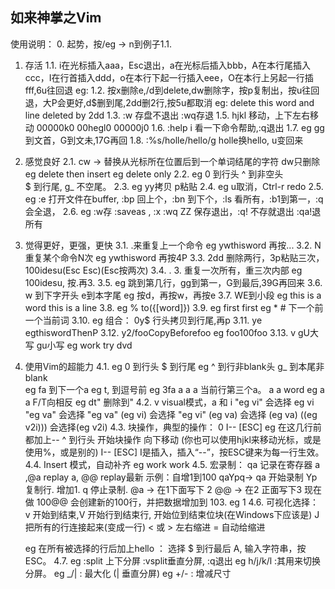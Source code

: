 如来神掌之Vim 
-------------------------------------------
使用说明： 
0.  起势，按/eg -> n到例子1.1.
1.  存活
  1.1.  i在光标插入aaa，Esc退出，a在光标后插入bbb，A在本行尾插入ccc，I在行首插入ddd，o在本行下起一行插入eee，O在本行上另起一行插fff,6u往回退
     eg:
  1.2. 按x删除e,/d到delete,dw删除字，按p复制出，按u往回退，大P会更好,d$删到尾,2dd删2行,按5u都取消
     eg: delete this word and line
     deleted by 2dd 
  1.3. :w 存盘不退出 :wq存退
  1.5. hjkl 移动，上下左右移动
            00000k0
            00hegl0
            00000j0
  1.6. :help i 看一下命令帮助,:q退出
  1.7. eg gg到文首，G到文未,17G再回
  1.8. :%s/holle/hello/g holle换hello, u变回来

2.  感觉良好
  2.1. cw → 替换从光标所在位置后到一个单词结尾的字符 dw只删除
      eg delete then insert
      eg delete only
  2.2.  eg 0 到行头 ^ 到非空头            
        $ 到行尾, g_ 不空尾。
  2.3. eg yy拷贝 p粘贴 
  2.4. eg u取消，Ctrl-r redo
  2.5. eg :e 打开文件在buffer, :bp 回上个，:bn 到下个，:ls 看所有，:b1到第一，:q会全退，
  2.6. eg :w存 :saveas , :x :wq ZZ 保存退出，:q! 不存就退出 :qa!退所有

3.  觉得更好，更强，更快
  3.1. .来重复上一个命令
    eg ywthisword 再按...
  3.2. N<command>重复某个命令N次
    eg ywthisword 再按4P
  3.3. 2dd 删除两行，3p粘贴三次， 100idesu(Esc Esc)(Esc按两次)
  3.4. .  3. 重复一次所有，重三次内部
    eg 100idesu, 按.再3.
  3.5. eg 跳到第几行，gg到第一，G到最后,39G再回来
  3.6. w 到下字开头 e到本字尾 
    eg 按d，再按w，再按e
  3.7. WE到小段
    eg this is a word
       this is a line
  3.8. eg % to({[word]})
  3.9. eg first first eg * # 下一个前一个当前词
  3.10. eg 组合： 0y$ 行头拷贝到行尾,再p
  3.11. ye egthiswordThenP
  3.12. y2/fooCopyBeforefoo  eg foo100foo 
  3.13. v gU大写 gu小写 
    eg work try dvd
  
4.  使用Vim的超能力
  4.1.  eg 0 到行头 $ 到行尾
	eg ^ 到行非blank头 g_ 到本尾非blank            
	eg fa 到下一个a
	eg t, 到逗号前
	eg 3fa a a a 当前行第三个a。
	a a word eg a a F/T向相反
	eg dt" 删除到"
  4.2. v visual模式，<action>a<object> 和 <action>i<object>
	"eg vi" 会选择 eg vi
	"eg va" 会选择 "eg va"
	(eg vi) 会选择 "eg vi"
	(eg va) 会选择 (eg va)
	((eg v2i))) 会选择(eg v2i) 
  4.3.  块操作，典型的操作： 0 <C-v> <C-d> I-- [ESC]
	eg 在这几行前都加上--  ^ 到行头
	<C-v> 开始块操作
	<C-d> 向下移动 (你也可以使用hjkl来移动光标，或是使用%，或是别的)
	I-- [ESC] I是插入，插入“--”，按ESC键来为每一行生效。
  4.4. Insert 模式，<C-p><C-n>自动补齐
	eg work work
  4.5.  宏录制： qa 记录在寄存器 a ,@a replay a, @@ replay最新
	示例：自增1到100 qaYp<C-a>q→
	qa 开始录制 Yp 复制行.
	<C-a> 增加1.  q 停止录制.
	@a → 在1下面写下 2
	@@ → 在2 正面写下3
	现在做 100@@ 会创建新的100行，并把数据增加到 103.
	eg 
	1
  4.6.  可视化选择： v 开始到结束,V 开始行到结束行,<C-v> 开始位到结束位块(在Windows下应该是<C-q>)
	J 把所有的行连接起来(变成一行)
	< 或 >  左右缩进
	= 自动给缩进

  	eg 在所有被选择的行后加上hello ：
	<C-v> 选择
	$ 到行最后 A, 输入字符串，按 ESC。
  4.7. eg :split 上下分屏 :vsplit垂直分屏, :q退出
       eg <C-w>h/j/k/l :其用来切换分屏。
       eg <C-w>_/| : 最大化 (<C-w>| 垂直分屏)
       eg <C-w>+/- : 增减尺寸

